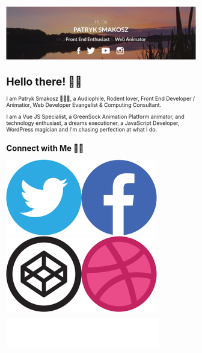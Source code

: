 [![MastHead](https://raw.githubusercontent.com/patsma/patsma/master/banner.jpg)](https://tastysites.pl)

# Hello there! 👋🏻

I am Patryk Smakosz 🙋🏻‍♂️, a Audiophile, Rodent lover, Front End Developer / Animatior, Web Developer Evangelist & Computing Consultant.

I am a Vue JS Specialist, a GreenSock Animation Platform animator, and technology enthusiast, a dreams executioner, a JavaScript Developer, WordPress magician and I'm chasing perfection at what I do.

## Connect with Me 🤝🏻
[![Twitter](https://raw.githubusercontent.com/patsma/patsma/master/twitter-new.svg)](https://twitter.com/TastySites)[![Facebook](https://raw.githubusercontent.com/patsma/patsma/master/facebook.svg)](https://www.facebook.com/TastySites)[![Codepen](https://raw.githubusercontent.com/patsma/patsma/master/codepen.svg)](https://codepen.io/tastysites)[![Dribbble](https://raw.githubusercontent.com/patsma/patsma/master/dribbble.svg)](https://dribbble.com/tastysites)




[![Dino](https://raw.githubusercontent.com/patsma/patsma/master/logo.svg)](https://tastysites.pl)
